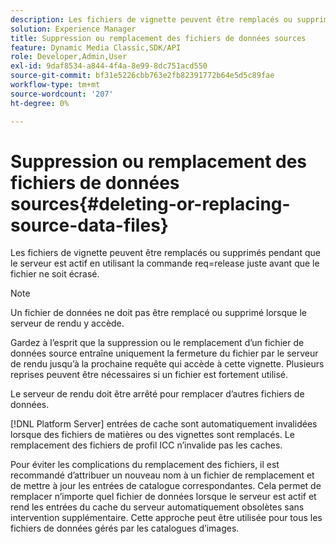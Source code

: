 ```yaml
---
description: Les fichiers de vignette peuvent être remplacés ou supprimés pendant que le serveur est actif en utilisant la commande req=release juste avant que le fichier ne soit écrasé.
solution: Experience Manager
title: Suppression ou remplacement des fichiers de données sources
feature: Dynamic Media Classic,SDK/API
role: Developer,Admin,User
exl-id: 9daf8534-a844-4f4a-8e99-8dc751acd550
source-git-commit: bf31e5226cbb763e2fb82391772b64e5d5c89fae
workflow-type: tm+mt
source-wordcount: '207'
ht-degree: 0%

---
```


# Suppression ou remplacement des fichiers de données sources{#deleting-or-replacing-source-data-files}

Les fichiers de vignette peuvent être remplacés ou supprimés pendant que le serveur est actif en utilisant la commande req=release juste avant que le fichier ne soit écrasé.

>[!NOTE]
>
>Un fichier de données ne doit pas être remplacé ou supprimé lorsque le serveur de rendu y accède.

Gardez à l’esprit que la suppression ou le remplacement d’un fichier de données source entraîne uniquement la fermeture du fichier par le serveur de rendu jusqu’à la prochaine requête qui accède à cette vignette. Plusieurs reprises peuvent être nécessaires si un fichier est fortement utilisé.

Le serveur de rendu doit être arrêté pour remplacer d’autres fichiers de données.

[!DNL Platform Server] entrées de cache sont automatiquement invalidées lorsque des fichiers de matières ou des vignettes sont remplacés. Le remplacement des fichiers de profil ICC n’invalide pas les caches.

Pour éviter les complications du remplacement des fichiers, il est recommandé d’attribuer un nouveau nom à un fichier de remplacement et de mettre à jour les entrées de catalogue correspondantes. Cela permet de remplacer n’importe quel fichier de données lorsque le serveur est actif et rend les entrées du cache du serveur automatiquement obsolètes sans intervention supplémentaire. Cette approche peut être utilisée pour tous les fichiers de données gérés par les catalogues d’images.
